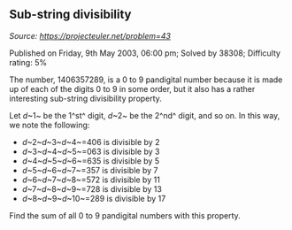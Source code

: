 Sub-string divisibility
-----------------------

*Source: https://projecteuler.net/problem=43*

Published on Friday, 9th May 2003, 06:00 pm; Solved by 38308; Difficulty
rating: 5%

The number, 1406357289, is a 0 to 9 pandigital number because it is made
up of each of the digits 0 to 9 in some order, but it also has a rather
interesting sub-string divisibility property.

Let *d*~1~ be the 1^st^ digit, *d*~2~ be the 2^nd^ digit, and so on. In
this way, we note the following:

-   *d*~2~*d*~3~*d*~4~=406 is divisible by 2
-   *d*~3~*d*~4~*d*~5~=063 is divisible by 3
-   *d*~4~*d*~5~*d*~6~=635 is divisible by 5
-   *d*~5~*d*~6~*d*~7~=357 is divisible by 7
-   *d*~6~*d*~7~*d*~8~=572 is divisible by 11
-   *d*~7~*d*~8~*d*~9~=728 is divisible by 13
-   *d*~8~*d*~9~*d*~10~=289 is divisible by 17

Find the sum of all 0 to 9 pandigital numbers with this property.
